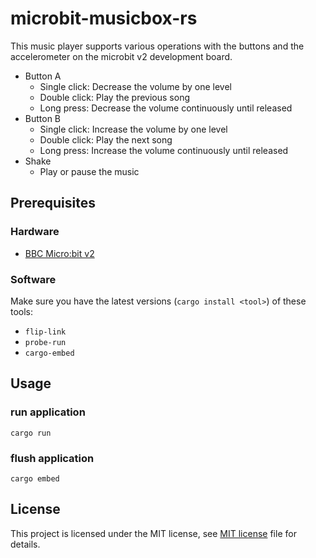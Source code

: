 # microbit-musicbox-rs

This music player supports various operations with the buttons and the accelerometer on the microbit v2 development board.

- Button A
  - Single click: Decrease the volume by one level
  - Double click: Play the previous song
  - Long press: Decrease the volume continuously until released
- Button B
  - Single click: Increase the volume by one level
  - Double click: Play the next song
  - Long press: Increase the volume continuously until released
- Shake
  - Play or pause the music

## Prerequisites

### Hardware

* [BBC Micro:bit v2](https://microbit.org/new-microbit/)

### Software

Make sure you have the latest versions (`cargo install <tool>`) of these tools:

* `flip-link`
* `probe-run`
* `cargo-embed`

## Usage

### run application

```
cargo run
```

### flush application

```
cargo embed
```

## License

This project is licensed under the MIT license, see [MIT license](LICENSE) file for details.
